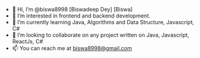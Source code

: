 - 👋 Hi, I’m @biswa8998 [Biswadeep Dey] [Biswa] 
- 👀 I’m interested in frontend and backend development. 
- 🌱 I’m currently learning Java, Algorithms and Data Structure, Javascript, C#
- 💞️ I’m looking to collaborate on any project written on Java, Javascript, ReactJs, C#
- 📫 You can reach me at biswa8998@gmail.com

<!---
biswa8998/biswa8998 is a ✨ special ✨ repository because its `README.md` (this file) appears on your GitHub profile.
You can click the Preview link to take a look at your changes.
--->
